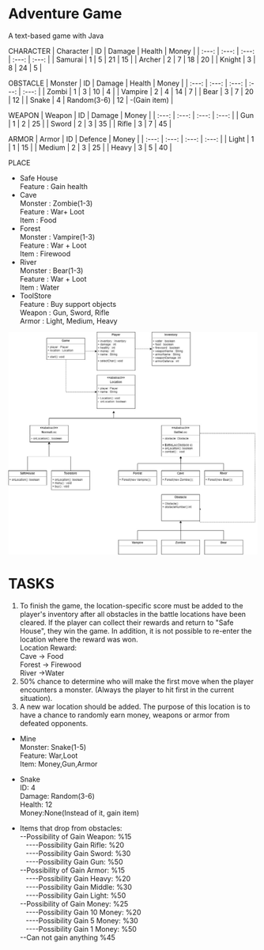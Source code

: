 # Adventure Game
A text-based game with Java

CHARACTER
| Character | ID | Damage | Health | Money |
| :---: | :---: | :---: | :---: | :---: |
| Samurai | 1 | 5 | 21 | 15 |
| Archer | 2 | 7 | 18 | 20 |
| Knight | 3 | 8 | 24 | 5 |

OBSTACLE
| Monster | ID | Damage | Health | Money |
| :---: | :---: | :---: | :---: | :---: |
| Zombi | 1 | 3 | 10 | 4 |
| Vampire | 2 | 4 | 14 | 7 |
| Bear | 3 | 7 | 20 | 12 |
| Snake | 4 | Random(3-6) | 12 | -(Gain item) |

WEAPON
| Weapon | ID | Damage | Money |
| :---: | :---: | :---: | :---: |
| Gun | 1 | 2 | 25 |
| Sword | 2 | 3 | 35 |
| Rifle | 3 | 7 | 45 |

ARMOR
| Armor | ID | Defence | Money |
| :---: | :---: | :---: | :---: |
| Light | 1 | 1 | 15 |
| Medium | 2 | 3 | 25 |
| Heavy | 3 | 5 | 40 |

PLACE
* Safe House  <br />
 Feature :  Gain health  <br />
* Cave  <br />
 Monster : Zombie(1-3)   <br />
 Feature : War+ Loot   <br />
 Item : Food  <br />
* Forest  <br />
 Monster : Vampire(1-3)  <br />
 Feature : War + Loot  <br />
 Item : Firewood  <br />
* River  <br />
 Monster : Bear(1-3)  <br />
 Feature : War + Loot <br />
 Item : Water  <br />
* ToolStore <br />
 Feature : Buy support objects <br />
 Weapon : Gun, Sword, Rifle <br /> 
 Armor : Light, Medium, Heavy
 
 ![Employee data](https://github.com/HaleGurpinar/AdventureGame/blob/master/class-diagram.jpg?raw=true
" Class-Diagram")

# TASKS
1. To finish the game, the location-specific score must be added to the player's inventory after all obstacles in the battle locations have been cleared. If the player can collect their rewards and return to "Safe House", they win the game. In addition, it is not possible to re-enter the location where the reward was won. <br />
Location Reward:  <br />
Cave -> Food <br />
Forest -> Firewood  <br />
River ->Water  <br />
2. 50% chance to determine who will make the first move when the player encounters a monster. (Always the player to hit first in the current situation). <br />
3. A new war location should be added. The purpose of this location is to have a chance to randomly earn money, weapons or armor from defeated opponents. <br />
* Mine   <br />
Monster: Snake(1-5) <br />
Feature: War,Loot <br />
Item: Money,Gun,Armor <br />

* Snake   <br />
ID: 4 <br />
Damage: Random(3-6) <br />
Health: 12 <br />
Money:None(Instead of it, gain item) <br />

* Items that drop from obstacles: <br />
--Possibility of Gain Weapon: %15  <br />
 &nbsp;&nbsp; ----Possibility Gain Rifle: %20 <br />
 &nbsp;&nbsp; ----Possibility Gain Sword: %30 <br />
 &nbsp;&nbsp; ----Possibility Gain Gun: %50 <br />
--Possibility of Gain Armor: %15 <br />
&nbsp;&nbsp; ----Possibility Gain Heavy: %20 <br />
&nbsp;&nbsp;  ----Possibility Gain Middle: %30 <br />
&nbsp;&nbsp;  ----Possibility Gain Light: %50 <br />
--Possibility of Gain Money: %25 <br />
&nbsp;&nbsp;  ----Possibility Gain 10 Money: %20 <br />
&nbsp;&nbsp;  ----Possibility Gain 5 Money: %30 <br />
&nbsp;&nbsp;  ----Possibility Gain 1 Money: %50 <br />
--Can not gain anything %45 <br />
  

